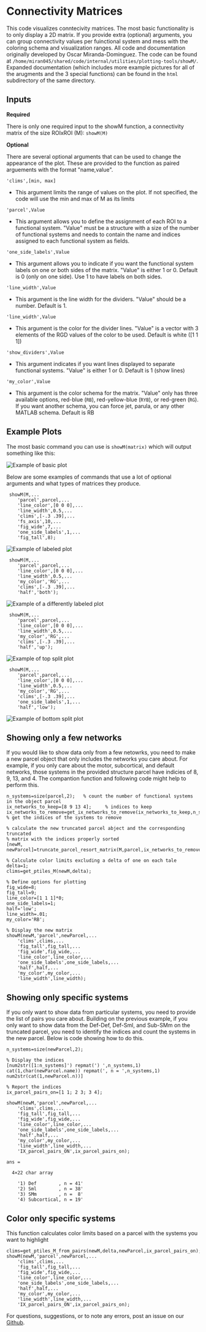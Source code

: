 # Connectivity Matrices

This code visualizes conntecivity matrices. The most basic functionality is to only display a 2D matrix. If you provide extra (optional) arguments, you can group connectivity values per fuinctional system and mess with the coloring schema and visualization ranges. All code and documentation originally developed by Oscar Miranda-Dominguez. The code can be found at `/home/miran045/shared/code/internal/utilities/plotting-tools/showM/`. Expanded documentation (which includes more example pictures for all of the arugments and the 3 special functions) can be found in the `html` subdirectory of the same directory. 

## Inputs

**Required**

There is only one required input to the showM function, a connectivity matrix of the size ROIxROI (M): `showM(M)`

**Optional**

There are several optional arguments that can be used to change the appearance of the plot. These are provided to the function as paired arguements with the format "name,value".

`'clims',[min, max]`

- This argument limits the range of values on the plot. If not specified, the code will use the min and max of M as its limits

`'parcel',Value`

- This argument allows you to define the assignment of each ROI to a functional system. "Value" must be a structure with a size of the number of functional systems and needs to contain the name and indices assigned to each functional system as fields. 

`'one_side_labels',Value`

- This argument allows you to indicate if you want the functional system labels on one or both sides of the matrix. "Value" is either 1 or 0. Default is 0 (only on one side). Use 1 to have labels on both sides.

`'line_width',Value`

- This argument is the line width for the dividers. "Value" should be a number. Default is 1.

`'line_width',Value`

- This argument is the color for the divider lines. "Value" is a vector with 3 elements of the RGD values of the color to be used. Default is white ([1 1 1])

`'show_dividers',Value`

- This argument indicates if you want lines displayed to separate functional systems. "Value" is either 1 or 0. Default is 1 (show lines)

`'my_color',Value`

- This argument is the color schema for the matrix. "Value" only has three available options, red-blue (`RB`), red-yellow-blue (`RYB`), or red-green (`RG`). If you want another schema, you can force jet, parula, or any other MATLAB schema. Default is RB


## Example Plots

The most basic command you can use is `showM(matrix)` which will output something like this:

![Example of basic plot](img/basic_show-m.png)

Below are some examples of commands that use a lot of optional arguments and what types of matrices they produce.

```
 showM(M,...
    'parcel',parcel,...
    'line_color',[0 0 0],...
    'line_width',0.5,...
    'clims',[-.3 .39],...
    'fs_axis',10,...
    'fig_wide',7,...
    'one_side_labels',1,...
    'fig_tall',8);
```

![Example of labeled plot](img/labeled_show-m.png)

```
 showM(M,...
    'parcel',parcel,...
    'line_color',[0 0 0],...
    'line_width',0.5,...
    'my_color','RG',...
    'clims',[-.3 .39],...
    'half','both');
```

![Example of a differently labeled plot](img/yellow_labeled_show-m.png)

```
 showM(M,...
    'parcel',parcel,...
    'line_color',[0 0 0],...
    'line_width',0.5,...
    'my_color','RG',...
    'clims',[-.3 .39],...
    'half','up');
```

![Example of top split plot](img/top_split_show-m.png)

```
 showM(M,...
    'parcel',parcel,...
    'line_color',[0 0 0],...
    'line_width',0.5,...
    'my_color','RG',...
    'clims',[-.3 .39],...
    'one_side_labels',1,...
    'half','low');
```

![Example of bottom split plot](img/bottom_split_show-m.png)

## Showing only a few networks

If you would like to show data only from a few netowrks, you need to make a new parcel object that only includes the networks you care about. For example, if you only care about the motor, subcortical, and default networks, those systems in the provided structure parcel have indicies of 8, 9, 13, and 4. The compantion function and following code might help to perform this. 

```
n_systems=size(parcel,2);   % count the number of functional systems in the object parcel
ix_networks_to_keep=[8 9 13 4];     % indices to keep
ix_networks_to_remove=get_ix_networks_to_remove(ix_networks_to_keep,n_systems);     % get the indices of the systems to remove

% calculate the new truncated parcel abject and the corresponding truncated
% matrix with the indices properly sorted
[newM, newParcel]=truncate_parcel_resort_matrix(M,parcel,ix_networks_to_remove);

% Calculate color limits excluding a delta of one on each tale
delta=1;
clims=get_ptiles_M(newM,delta);

% Define options for plotting
fig_wide=8;
fig_tall=9;
line_color=[1 1 1]*0;
one_side_labels=1;
half='low';
line_width=.01;
my_color='RB';

% Display the new matrix
showM(newM,'parcel',newParcel,...
    'clims',clims,...
    'fig_tall',fig_tall,...
    'fig_wide',fig_wide,...
    'line_color',line_color,...
    'one_side_labels',one_side_labels,...
    'half',half,...
    'my_color',my_color,...
    'line_width',line_width);
```

## Showing only specific systems

If you only want to show data from particular systems, you need to provide the list of pairs you care about. Building on the previous example, if you only want to show data from the Def-Def, Def-Sml, and Sub-SMm on the truncated parcel, you need to identify the indices and count the systems in the new parcel. Below is code showing how to do this.

```
n_systems=size(newParcel,2);

% Display the indices
[num2str([1:n_systems]') repmat(') ',n_systems,1) cat(1,char(newParcel.name)) repmat(', n = ',n_systems,1) num2str(cat(1,newParcel.n))]

% Report the indices
ix_parcel_pairs_on=[1 1; 2 3; 3 4];

showM(newM,'parcel',newParcel,...
    'clims',clims,...
    'fig_tall',fig_tall,...
    'fig_wide',fig_wide,...
    'line_color',line_color,...
    'one_side_labels',one_side_labels,...
    'half',half,...
    'my_color',my_color,...
    'line_width',line_width,...
    'IX_parcel_pairs_ON',ix_parcel_pairs_on);
```

```
ans =

  4×22 char array

    '1) Def        , n = 41'
    '2) Sml        , n = 38'
    '3) SMm        , n =  8'
    '4) Subcortical, n = 19'
```

## Color only specific systems

This function calculates color limits based on a parcel with the systems you want to highlight

```
clims=get_ptiles_M_from_pairs(newM,delta,newParcel,ix_parcel_pairs_on);
showM(newM,'parcel',newParcel,...
    'clims',clims,...
    'fig_tall',fig_tall,...
    'fig_wide',fig_wide,...
    'line_color',line_color,...
    'one_side_labels',one_side_labels,...
    'half',half,...
    'my_color',my_color,...
    'line_width',line_width,...
    'IX_parcel_pairs_ON',ix_parcel_pairs_on);
```


For questions, suggestions, or to note any errors, post an issue on our [Github](https://github.com/DCAN-Labs/cdni-brain/issues).